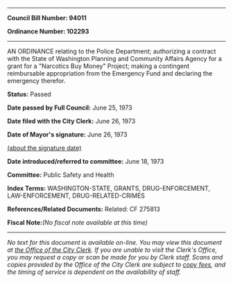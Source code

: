 

********

**Council Bill Number: 94011**
   
**Ordinance Number: 102293**
********

 AN ORDINANCE relating to the Police Department; authorizing a contract with the State of Washington Planning and Community Affairs Agency for a grant for a "Narcotics Buy Money" Project; making a contingent reimbursable appropriation from the Emergency Fund and declaring the emergency therefor.

**Status:** Passed
   
**Date passed by Full Council:** June 25, 1973
   
**Date filed with the City Clerk:** June 26, 1973
   
**Date of Mayor's signature:** June 26, 1973
   
[(about the signature date)](/~public/approvaldate.htm)
   
   
   
**Date introduced/referred to committee:** June 18, 1973
   
**Committee:** Public Safety and Health
   
   
**Index Terms:** WASHINGTON-STATE, GRANTS, DRUG-ENFORCEMENT, LAW-ENFORCEMENT, DRUG-RELATED-CRIMES

**References/Related Documents:** Related: CF 275813

**Fiscal Note:**_(No fiscal note available at this time)_
********

_No text for this document is available on-line. You may view this document at [the Office of the City Clerk](http://www.seattle.gov/leg/clerk/contactUs.htm). If you are unable to visit the Clerk's Office, you may request a copy or scan be made for you by Clerk staff. Scans and copies provided by the Office of the City Clerk are subject to [copy fees](http://clerk.seattle.gov/~public/clerkfees.htm), and the timing of service is dependent on the availability of staff._

